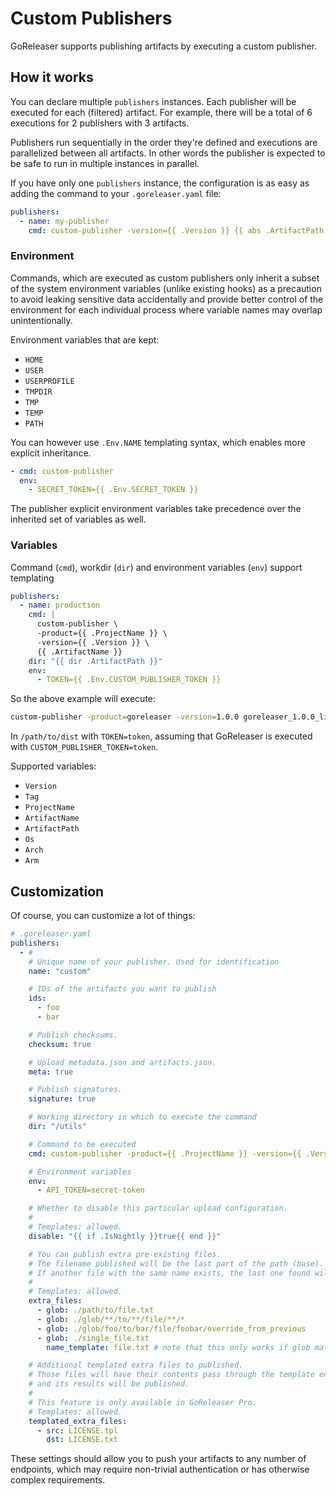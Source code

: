 # Custom Publishers

GoReleaser supports publishing artifacts by executing a custom publisher.

## How it works

You can declare multiple `publishers` instances. Each publisher will be
executed for each (filtered) artifact. For example, there will be a total of
6 executions for 2 publishers with 3 artifacts.

Publishers run sequentially in the order they're defined
and executions are parallelized between all artifacts.
In other words the publisher is expected to be safe to run
in multiple instances in parallel.

If you have only one `publishers` instance, the configuration is as easy as adding
the command to your `.goreleaser.yaml` file:

```yaml
publishers:
  - name: my-publisher
    cmd: custom-publisher -version={{ .Version }} {{ abs .ArtifactPath }}
```

### Environment

Commands, which are executed as custom publishers only inherit a subset of
the system environment variables (unlike existing hooks) as a precaution to
avoid leaking sensitive data accidentally and provide better control of the
environment for each individual process where variable names may overlap
unintentionally.

Environment variables that are kept:

- `HOME`
- `USER`
- `USERPROFILE`
- `TMPDIR`
- `TMP`
- `TEMP`
- `PATH`

You can however use `.Env.NAME` templating syntax, which enables
more explicit inheritance.

```yaml
- cmd: custom-publisher
  env:
    - SECRET_TOKEN={{ .Env.SECRET_TOKEN }}
```

The publisher explicit environment variables take precedence over the
inherited set of variables as well.

### Variables

Command (`cmd`), workdir (`dir`) and environment variables (`env`) support templating

```yaml
publishers:
  - name: production
    cmd: |
      custom-publisher \
      -product={{ .ProjectName }} \
      -version={{ .Version }} \
      {{ .ArtifactName }}
    dir: "{{ dir .ArtifactPath }}"
    env:
      - TOKEN={{ .Env.CUSTOM_PUBLISHER_TOKEN }}
```

So the above example will execute:

```bash
custom-publisher -product=goreleaser -version=1.0.0 goreleaser_1.0.0_linux_amd64.zip
```

In `/path/to/dist` with `TOKEN=token`, assuming that GoReleaser is executed
with `CUSTOM_PUBLISHER_TOKEN=token`.

Supported variables:

- `Version`
- `Tag`
- `ProjectName`
- `ArtifactName`
- `ArtifactPath`
- `Os`
- `Arch`
- `Arm`

## Customization

Of course, you can customize a lot of things:

```yaml
# .goreleaser.yaml
publishers:
  - #
    # Unique name of your publisher. Used for identification
    name: "custom"

    # IDs of the artifacts you want to publish
    ids:
      - foo
      - bar

    # Publish checksums.
    checksum: true

    # Upload metadata.json and artifacts.json.
    meta: true

    # Publish signatures.
    signature: true

    # Working directory in which to execute the command
    dir: "/utils"

    # Command to be executed
    cmd: custom-publisher -product={{ .ProjectName }} -version={{ .Version }} {{ .ArtifactPath }}

    # Environment variables
    env:
      - API_TOKEN=secret-token

    # Whether to disable this particular upload configuration.
    #
    # Templates: allowed.
    disable: "{{ if .IsNightly }}true{{ end }}"

    # You can publish extra pre-existing files.
    # The filename published will be the last part of the path (base).
    # If another file with the same name exists, the last one found will be used.
    #
    # Templates: allowed.
    extra_files:
      - glob: ./path/to/file.txt
      - glob: ./glob/**/to/**/file/**/*
      - glob: ./glob/foo/to/bar/file/foobar/override_from_previous
      - glob: ./single_file.txt
        name_template: file.txt # note that this only works if glob matches 1 file only

    # Additional templated extra files to published.
    # Those files will have their contents pass through the template engine,
    # and its results will be published.
    #
    # This feature is only available in GoReleaser Pro.
    # Templates: allowed.
    templated_extra_files:
      - src: LICENSE.tpl
        dst: LICENSE.txt
```

These settings should allow you to push your artifacts to any number of
endpoints, which may require non-trivial authentication or has otherwise complex
requirements.

<!-- md:templates -->
